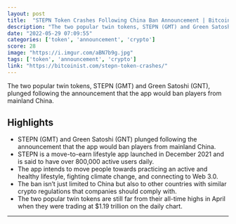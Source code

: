 ```yaml
---
layout: post
title:  "STEPN Token Crashes Following China Ban Announcement | Bitcoinist.com"
description: "The two popular twin tokens, STEPN (GMT) and Green Satoshi (GNT), plunged following the announcement that the app would ban players from mainland China."
date: "2022-05-29 07:09:55"
categories: ['token', 'announcement', 'crypto']
score: 28
image: "https://i.imgur.com/aBN7b9g.jpg"
tags: ['token', 'announcement', 'crypto']
link: "https://bitcoinist.com/stepn-token-crashes/"
---
```


The two popular twin tokens, STEPN (GMT) and Green Satoshi (GNT), plunged following the announcement that the app would ban players from mainland China.

## Highlights

- STEPN (GMT) and Green Satoshi (GNT) plunged following the announcement that the app would ban players from mainland China.
- STEPN is a move-to-earn lifestyle app launched in December 2021 and is said to have over 800,000 active users daily.
- The app intends to move people towards practicing an active and healthy lifestyle, fighting climate change, and connecting to Web 3.0.
- The ban isn’t just limited to China but also to other countries with similar crypto regulations that companies should comply with.
- The two popular twin tokens are still far from their all-time highs in April when they were trading at $1.19 trillion on the daily chart.

---
